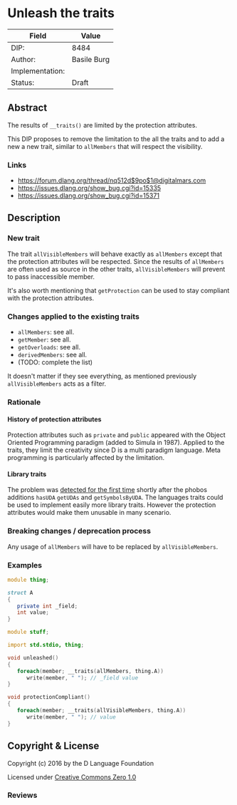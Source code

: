 # Unleash the traits

| Field           | Value                                                           |
|-----------------|-----------------------------------------------------------------|
| DIP:            | 8484                                                            |
| Author:         | Basile Burg                                                     |
| Implementation: |                                                                 |
| Status:         | Draft                                                           |

## Abstract

The results of `__traits()` are limited by the protection attributes.

This DIP proposes to remove the limitation to the all the traits and to add a new a new trait, similar to `allMembers` that will respect the visibility.

### Links

- https://forum.dlang.org/thread/nq512d$9po$1@digitalmars.com
- https://issues.dlang.org/show_bug.cgi?id=15335
- https://issues.dlang.org/show_bug.cgi?id=15371

## Description

### New trait

The trait `allVisibleMembers` will behave exactly as `allMembers` except that the protection attributes will be respected. Since the results of `allMembers` are often used as source in the other traits, `allVisibleMembers` will prevent to pass 
inaccessible member.

It's also worth mentioning that `getProtection` can be used to stay compliant with the protection attributes.

### Changes applied to the existing traits

- `allMembers`: see all.
- `getMember`: see all.
- `getOverloads`: see all.
- `derivedMembers`: see all.
- (TODO: complete the list)

It doesn't matter if they see everything, as mentioned previously `allVisibleMembers` acts as a filter.

### Rationale

#### History of protection attributes

Protection attributes such as `private` and `public` appeared with the Object Oriented Programming paradigm (added to Simula in 1987). Applied to the traits, they limit the creativity since D is a multi paradigm language. Meta programming is particularly affected by the limitation.

#### Library traits

The problem was [detected for the first time](https://issues.dlang.org/show_bug.cgi?id=15335) shortly after the phobos additions `hasUDA` `getUDAs` and `getSymbolsByUDA`.
The languages traits could be used to implement easily more library traits. However the protection attributes would make them unusable in many scenario.

### Breaking changes / deprecation process

Any usage of `allMembers` will have to be replaced by `allVisibleMembers`.

### Examples

```D
module thing;

struct A
{
   private int _field;
   int value;
}
```

```D
module stuff;

import std.stdio, thing;

void unleashed()
{
   foreach(member; __traits(allMembers, thing.A))
      write(member, " "); // _field value
}

void protectionCompliant()
{
   foreach(member; __traits(allVisibleMembers, thing.A))
      write(member, " "); // value
}

```


## Copyright & License

Copyright (c) 2016 by the D Language Foundation

Licensed under [Creative Commons Zero 1.0](https://creativecommons.org/publicdomain/zero/1.0/legalcode.txt)

### Reviews
